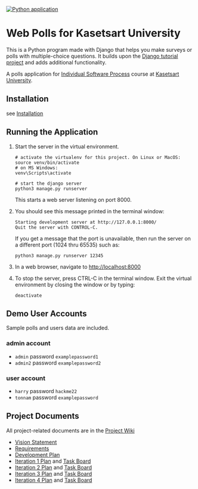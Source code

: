 [![Python application](https://github.com/tnnpp/ku-polls/actions/workflows/python-app.yml/badge.svg)](https://github.com/tnnpp/ku-polls/actions/workflows/python-app.yml)
# Web Polls for Kasetsart University
This is a Python program made with Django that helps you make surveys or polls with multiple-choice questions. It builds upon the [Django tutorial project][django-tutorial] and adds additional functionality.

A polls application for [Individual Software Process](https://cpske.github.io/ISP) course at [Kasetsart University](https://ku.ac.th).

## Installation 
see [Installation](https://github.com/tnnpp/ku-polls/blob/main/Installation.md)

## Running the Application

1. Start the server in the virtual environment. 
   ```
   # activate the virtualenv for this project. On Linux or MacOS:
   source venv/bin/activate
   # on MS Windows:
   venv\Scripts\activate

   # start the django server
   python3 manage.py runserver
   ```
   This starts a web server listening on port 8000.

2. You should see this message printed in the terminal window:
   ```
   Starting development server at http://127.0.0.1:8000/
   Quit the server with CONTROL-C.
   ```
   If you get a message that the port is unavailable, then run the server on a different port (1024 thru 65535) such as:
   ```
   python3 manage.py runserver 12345
   ```

3. In a web browser, navigate to <http://localhost:8000>

4. To stop the server, press CTRL-C in the terminal window. Exit the virtual environment by closing the window or by typing:
   ```
   deactivate
   ```

## Demo User Accounts
Sample polls and users data are included. 

### admin account
* `admin` password `examplepassword1`
* `admin2` password `examplepassword2`
### user account
* `harry` password `hackme22`
* `tonnam` password `examplepassword`

## Project Documents

All project-related documents are in the [Project Wiki](https://github.com/tnnpp/ku-polls/wiki)

- [Vision Statement](https://github.com/tnnpp/ku-polls/wiki/Vision-Statement)
- [Requirements](https://github.com/tnnpp/ku-polls/wiki/Requirements)
- [Development Plan](https://github.com/tnnpp/ku-polls/wiki/Development-Plan)
- [Iteration 1 Plan](https://github.com/tnnpp/ku-polls/wiki/Iteration-1-Plan) and [Task Board](https://github.com/users/tnnpp/projects/3)
- [Iteration 2 Plan](https://github.com/tnnpp/ku-polls/wiki/iteration-2-Plan) and [Task Board](https://github.com/users/tnnpp/projects/3/views/3)
- [Iteration 3 Plan](https://github.com/tnnpp/ku-polls/wiki/Iteration-3-Plan) and [Task Board](https://github.com/users/tnnpp/projects/3/views/5)
- [Iteration 4 Plan](https://github.com/tnnpp/ku-polls/wiki/Iteration-4-Plan) and [Task Board](https://github.com/users/tnnpp/projects/3/views/6)

[django-tutorial]: https://docs.djangoproject.com/en/3.1/intro/tutorial01/
